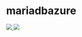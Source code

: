 # mariadbazure

<a href="https://portal.azure.com/#create/Microsoft.Template/uri/https%3A%2F%2Fraw.githubusercontent.com%2FAzure%2Fazure-quickstart-templates%2Fmaster%2F101-create-internal-loadbalancer%2Fazuredeploy.json" target="_blank">
    <img src="http://azuredeploy.net/deploybutton.png"/>
</a>



<a href="https://portal.azure.com/#create/Microsoft.Template/uri/https://raw.githubusercontent.com/keithtobin/mariadbazure/master/create.json" target="_blank">
    <img src="http://azuredeploy.net/deploybutton.png"/>
</a><a  target="_blank">
